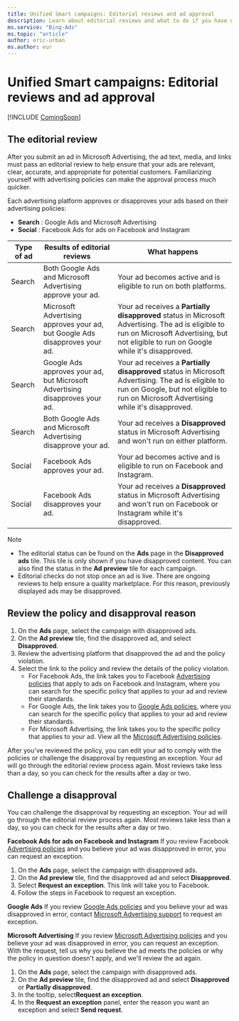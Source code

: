 ```yaml
---
title: Unified Smart campaigns: Editorial reviews and ad approval
description: Learn about editorial reviews and what to do if you have disapproved ads in Microsoft Advertising.
ms.service: "Bing-Ads"
ms.topic: "article"
author: eric-urban
ms.author: eur
---
```


# Unified Smart campaigns: Editorial reviews and ad approval

[!INCLUDE [ComingSoon](./includes/ComingSoon.md)]
## The editorial review

After you submit an ad in Microsoft Advertising, the ad text, media, and links must pass an editorial review to help ensure that your ads are relevant, clear, accurate, and appropriate for potential customers. Familiarizing yourself with advertising policies can make the approval process much quicker.

Each advertising platform approves or disapproves your ads based on their advertising policies:

- **Search** : Google Ads and Microsoft Advertising
- **Social** : Facebook Ads for ads on Facebook and Instagram

|Type of ad|Results of editorial reviews|What happens|
|---|---|---|
|Search|Both Google Ads and Microsoft Advertising approve your ad.|Your ad becomes active and is eligible to run on both platforms.|
|Search|Microsoft Advertising approves your ad, but Google Ads disapproves your ad.|Your ad receives a **Partially disapproved** status in Microsoft Advertising. The ad is eligible to run on Microsoft Advertising, but not eligible to run on Google while it's disapproved.|
|Search|Google Ads approves your ad, but Microsoft Advertising disapproves your ad.|Your ad receives a **Partially disapproved** status in Microsoft Advertising. The ad is eligible to run on Google, but not eligible to run on Microsoft Advertising while it's disapproved.|
|Search|Both Google Ads and Microsoft Advertising disapprove your ad.|Your ad receives a **Disapproved** status in Microsoft Advertising and won't run on either platform.|
|Social|Facebook Ads approves your ad.|Your ad becomes active and is eligible to run on Facebook and Instagram.|
|Social|Facebook Ads disapproves your ad.|Your ad receives a **Disapproved** status in Microsoft Advertising and won't run on Facebook or Instagram while it's disapproved.|

> [!NOTE]
> - The editorial status can be found on the **Ads** page in the **Disapproved ads** tile. This tile is only shown if you have disapproved content. You can also find the status in the **Ad preview** tile for each campaign.
> - Editorial checks do not stop once an ad is live. There are ongoing reviews to help ensure a quality marketplace. For this reason, previously displayed ads may be disapproved.

## Review the policy and disapproval reason

1. On the **Ads** page, select the campaign with disapproved ads.
1. On the **Ad preview** tile, find the disapproved ad, and select **Disapproved**.
1. Review the advertising platform that disapproved the ad and the policy violation.
1. Select the link to the policy and review the details of the policy violation.
   - For Facebook Ads, the link takes you to Facebook [Advertising policies](https://go.microsoft.com/fwlink?LinkId=2131968) that apply to ads on Facebook and Instagram, where you can search for the specific policy that applies to your ad and review their standards.
   - For Google Ads, the link takes you to [Google Ads policies](https://go.microsoft.com/fwlink?LinkId=2131967), where you can search for the specific policy that applies to your ad and review their standards.
   - For Microsoft Advertising, the link takes you to the specific policy that applies to your ad. View all the [Microsoft Advertising policies](https://go.microsoft.com/fwlink?LinkId=398341).

After you've reviewed the policy, you can edit your ad to comply with the policies or challenge the disapproval by requesting an exception. Your ad will go through the editorial review process again. Most reviews take less than a day, so you can check for the results after a day or two.

## Challenge a disapproval

You can challenge the disapproval by requesting an exception. Your ad will go through the editorial review process again. Most reviews take less than a day, so you can check for the results after a day or two.

**Facebook Ads for ads on Facebook and Instagram**
If you review Facebook [Advertising policies](https://go.microsoft.com/fwlink?LinkId=2131968) and you believe your ad was disapproved in error, you can request an exception.

1. On the **Ads** page, select the campaign with disapproved ads.
1. On the **Ad preview** tile, find the disapproved ad and select **Disapproved**.
1. Select **Request an exception**. This link will take you to Facebook.
1. Follow the steps in Facebook to request an exception.

**Google Ads**
If you review [Google Ads policies](https://go.microsoft.com/fwlink?LinkId=2131967) and you believe your ad was disapproved in error, contact [Microsoft Advertising support](https://go.microsoft.com/fwlink?LinkId=398371) to request an exception.

**Microsoft Advertising**
If you review [Microsoft Advertising policies](https://go.microsoft.com/fwlink?LinkId=398341) and you believe your ad was disapproved in error, you can request an exception. With the request, tell us why you believe the ad meets the policies or why the policy in question doesn't apply, and we'll review the ad again.

1. On the **Ads** page, select the campaign with disapproved ads.
1. On the **Ad preview** tile, find the disapproved ad and select **Disapproved** or **Partially disapproved**.
1. In the tooltip, select**Request an exception**.
1. In the **Request an exception** panel, enter the reason you want an exception and select **Send request**.


